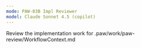 ```yaml
---
mode: PAW-03B Impl Reviewer
model: Claude Sonnet 4.5 (copilot)
---
```


Review the implementation work for .paw/work/paw-review/WorkflowContext.md